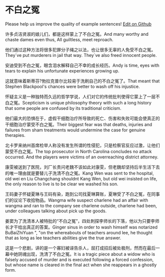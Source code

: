 # 不白之冤

Please help us improve the quality of example sentences! [Edit on Github](https://github.com/jiyushe/jiyu-example-sentence-source/blob/main/chinese/bubaizhiyuan.md)

<p><span class="chinese">许多贞洁贤淑的娘儿们，都是这样蒙上了不白之冤。</span><span class="english">And many worthy and chaste dames even thus, All guiltless, meet reproach.</span></p>

<p><span class="chinese">他们通过这种方法将很多犯罪分子绳之以法，也让很多无辜的人免受不白之冤。</span><span class="english">They´ve put murderers in jail that way. They´ve also freed innocent people.</span></p>

<p><span class="chinese">安迪受到不白之冤，眼含泪水解释自己不幸的成长经历。</span><span class="english">Andy is time, eyes with tears to explain his unfortunate experiences growing up.</span></p>

<p><span class="chinese">这就意味着斯蒂芬?勃拉克普尔比较易于洗刷自己的不白之冤了。</span><span class="english">That meant that Stephen Blackpool's chances were better to wash off his injustice.</span></p>

<p><span class="chinese">怀疑主义是一种独特而久远的哲学学说，人们对它的传统批判使得它蒙上了一层不白之冤。</span><span class="english">Scepticism is unique philosophy theory with such a long history that some people are confused by its traditional criticism.</span></p>

<p><span class="chinese">他们最大的恐惧在于，虚假干细胞治疗所导致的死亡、伤害和失败可能会使真正的干细胞治疗蒙受不白之冤。</span><span class="english">Their biggest fear was that deaths, injuries and failures from sham treatments would undermine the case for genuine therapies.</span></p>

<p><span class="chinese">北卡罗来纳州首席检举人称没有发生所谓的性侵犯，只是检察官反应过激，让他们蒙受不白之冤。</span><span class="english">The top prosecutor in North Carolina concludes no attack occurred. And the players were victims of an overreaching district attorney.</span></p>

<p><span class="chinese">康雯被送到了医院，刘厂长责问老魏不该如此对康雯，但老魏却坚持后半生活下去的唯一理由就是要替儿子洗清不白之冤。</span><span class="english">Kang Wen was sent to the hospital, old wei en Liu Changchang shouldnt Kang Wen, but old wei insisted on life, the only reason to live is to be clear we washed his son.</span></p>

<p><span class="chinese">王码妻子怀疑夏琳与王码有染，跑到公司找夏琳算账，夏琳受了不白之冤，在同事们的议论下收拾物品。</span><span class="english">Wangma wife suspect charlene had an affair with wangma and ran to the company see charlene outside, charlene had been, under colleagues talking about pick up the goods.</span></p>

<p><span class="chinese">姜窦为了洗清本人被特批的“不白之冤”，四处刺探李师长的下落，他以为只要李师长才干给出真正的答案。</span><span class="english">Ginger sinus in order to wash himself was notarized BuBaiZhiYuan ", "on the whereabouts of teachers around lee, he thought that as long as lee teachers abilities give the true answer.</span></p>

<p><span class="chinese">这是一个悲剧，讲的是一个寡妇被诬告杀人，屈打成招后被处极刑，然而在最后一幕中她阴魂出现，洗清了不白之冤。</span><span class="english">It is a tragic piece about a widow who is falsely accused of murder and is executed following a forced confession, but whose name is cleared in the final act when she reappears in a ghostly form.</span></p>

